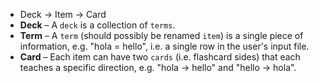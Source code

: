 * Deck → Item → Card
* **Deck** – A `deck` is a collection of `terms`.
* **Term** – A `term` (should possibly be renamed `item`) is a single piece of information, e.g. "hola = hello", i.e. a single row in the user's input file.
* **Card** – Each item can have two `cards` (i.e. flashcard sides) that each teaches a specific direction, e.g. "hola → hello" and "hello → hola".
